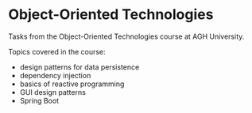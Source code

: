 # Object-Oriented Technologies
Tasks from the Object-Oriented Technologies course at AGH University.

Topics covered in the course:

* design patterns for data persistence
* dependency injection
* basics of reactive programming
* GUI design patterns
* Spring Boot
